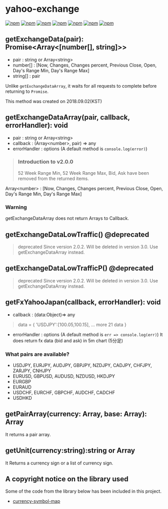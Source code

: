 # yahoo-exchange
[![npm](https://img.shields.io/npm/v/yahoo-exchange.svg?style=flat-square)](https://www.npmjs.com/package/yahoo-exchange)
[![npm](https://img.shields.io/npm/dt/yahoo-exchange.svg?style=flat-square)](https://www.npmjs.com/package/yahoo-exchange)
[![npm](https://img.shields.io/npm/l/yahoo-exchange.svg?registry_uri=https%3A%2F%2Fregistry.npmjs.com&style=flat-square)](https://opensource.org/licenses/MIT)
[![npm](https://img.shields.io/badge/InternetExplorer-Not%20Support-red.svg?style=flat-square)](https://kangax.github.io/compat-table/es6/)
[![npm](https://img.shields.io/badge/Readme-English-lightgray.svg?style=flat-square)](https://github.com/Shin-JaeHeon/yahoo-exchange/blob/master/README.md)
[![npm](https://img.shields.io/badge/Readme-한국어-blue.svg?style=flat-square)](https://github.com/Shin-JaeHeon/yahoo-exchange/blob/master/README-KR.md)
[![npm](https://img.shields.io/badge/Readme-日本語-orange.svg?style=flat-square)](https://github.com/Shin-JaeHeon/yahoo-exchange/blob/master/README-JP.md)

## getExchangeData(pair): Promise<Array<[number[], string]>> 
* pair : string or Array\<string\>
* number[] : [Now, Changes, Changes percent, Previous Close, Open, Day's Range Min, Day's Range Max]
* string[] : pair 

Unlike `getExchangeDataArray`, it waits for all requests to complete before returning to `Promise`.

This method was created on 2018.09.02(KST)

## getExchangeDataArray(pair, callback, errorHandler): void
* pair : string or Array\<string\>
* callback : (Array\<number\>, pair) => any
* errorHandler : options (A default method is  ```console.log(error)```) 
> ### Introduction to v2.0.0
> 52 Week Range Min, 52 Week Range Max, Bid, Ask have been removed from the returned items.

Array\<number\> : [Now, Changes, Changes percent, Previous Close, Open, Day's Range Min, Day's Range Max]

### Warning
getExchangeDataArray does not return Arrays to Callback.

## getExchangeDataLowTraffic() @deprecated
> deprecated Since version 2.0.2. Will be deleted in version 3.0. Use getExchangeDataArray instead.
## getExchangeDataLowTrafficP() @deprecated
> deprecated Since version 2.0.2. Will be deleted in version 3.0. Use getExchangeDataArray instead.
## getFxYahooJapan(callback, errorHandler): void 

* callback : (data:Object)=> any
> data = { 'USDJPY':\[100.05,100.15\], ... more 21 data }

* errorHandler : options (A default method is ```err => console.log(err)```)
It does return fx data (bid and ask) in 5m chart (5分足)
### What pairs are available?
* USDJPY, EURJPY, AUDJPY, GBPJPY, NZDJPY, CADJPY, CHFJPY, ZARJPY, CNHJPY
* EURUSD, GBPUSD, AUDUSD, NZDUSD, HKDJPY
* EURGBP
* EURAUD
* USDCHF, EURCHF, GBPCHF, AUDCHF, CADCHF
* USDHKD
##  getPairArray(currency: Array<string>, base: Array<string>): Array<string>
It returns a pair array.
## getUnit(currency:string):string or Array<string>
It Returns a currency sign or a list of currency sign.
## A copyright notice on the library used
Some of the code from the library below has been included in this project.
* [currency-symbol-map](https://github.com/bengourley/currency-symbol-map)
